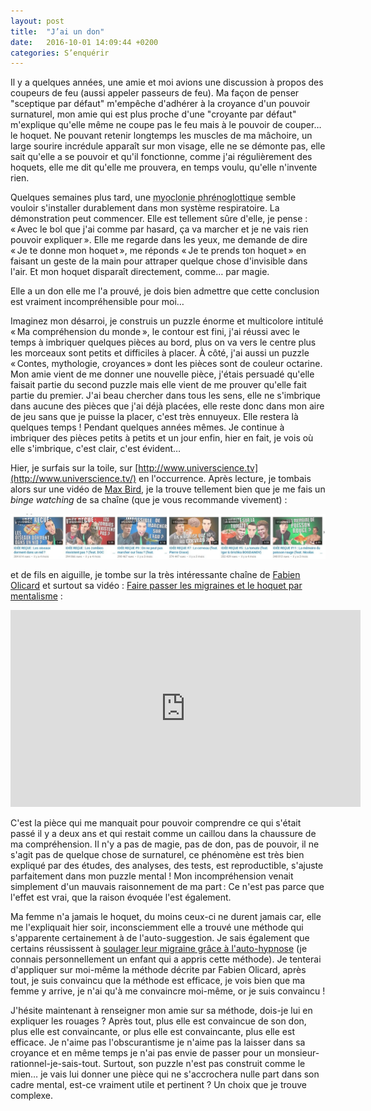```yaml
---
layout: post
title:  "J’ai un don"
date:   2016-10-01 14:09:44 +0200
categories: S’enquérir
---
```


Il y a quelques années, une amie et moi avions une discussion à propos
des coupeurs de feu (aussi appeler passeurs de feu). Ma façon de penser
"sceptique par défaut" m'empêche d'adhérer à la croyance d'un pouvoir
surnaturel, mon amie qui est plus proche d'une "croyante par défaut"
m'explique qu'elle même ne coupe pas le feu mais à le pouvoir de
couper… le hoquet. Ne pouvant retenir longtemps les muscles de ma
mâchoire, un large sourire incrédule apparaît sur mon visage, elle ne se
démonte pas, elle sait qu'elle a se pouvoir et qu'il fonctionne, comme
j'ai régulièrement des hoquets, elle me dit qu'elle me prouvera, en
temps voulu, qu'elle n'invente rien.

Quelques semaines plus tard, une <acronym title="hoquet">myoclonie phrénoglottique</acronym> semble
vouloir s'installer durablement dans mon système respiratoire. La
démonstration peut commencer. Elle est tellement sûre d'elle, je pense :
« Avec le bol que j'ai comme par hasard, ça va marcher et je ne vais
rien pouvoir expliquer ». Elle me regarde dans les yeux, me demande de
dire « Je te donne mon hoquet », me réponds « Je te prends ton hoquet »
en faisant un geste de la main pour attraper quelque chose d'invisible
dans l'air. Et mon hoquet disparaît directement, comme… par magie.

Elle a un don elle me l'a prouvé, je dois bien admettre que cette
conclusion est vraiment incompréhensible pour moi…

Imaginez mon désarroi, je construis un puzzle énorme et multicolore
intitulé « Ma compréhension du monde », le contour est fini, j'ai réussi
avec le temps à imbriquer quelques pièces au bord, plus on va vers le
centre plus les morceaux sont petits et difficiles à placer. À côté,
j'ai aussi un puzzle « Contes, mythologie, croyances » dont les pièces
sont de couleur octarine. Mon amie vient de me donner une nouvelle
pièce, j'étais persuadé qu'elle faisait partie du second puzzle mais
elle vient de me prouver qu'elle fait partie du premier. J'ai beau
chercher dans tous les sens, elle ne s'imbrique dans aucune des pièces
que j'ai déjà placées, elle reste donc dans mon aire de jeu sans que je
puisse la placer, c'est très ennuyeux. Elle restera là quelques temps !
Pendant quelques années mêmes. Je continue à imbriquer des pièces petits
à petits et un jour enfin, hier en fait, je vois où elle s'imbrique,
c'est clair, c'est évident…

Hier, je surfais sur la toile, sur
[http://www.universcience.tv](http://www.universcience.tv/)
en l'occurrence. Après lecture, je tombais alors sur une vidéo de [Max
Bird](https://www.youtube.com/channel/UC-4WUubuVGowG_R7gdgesPA/videos),
je la trouve tellement bien que je me fais un *binge watching* de sa
chaîne (que je vous recommande vivement) :

[![MaxBird](/assets/images/maxbird.webp)](https://www.youtube.com/channel/UC-4WUubuVGowG_R7gdgesPA/videos)

et de fils en aiguille, je tombe sur la très intéressante chaîne de
[Fabien Olicard](https://www.youtube.com/user/FabienOlicard)
et surtout sa vidéo : [Faire passer les migraines et le hoquet par mentalisme](https://www.youtube.com/watch?v=LYnJpp_qpyg&index=5&list=PLUD1bIh6qJDNsq38-2L34bgk_FBVOyNVA) :

<iframe width="560" height="315" src="https://www.youtube.com/embed/LYnJpp_qpyg" title="YouTube video player" frameborder="0" allow="accelerometer; autoplay; clipboard-write; encrypted-media; gyroscope; picture-in-picture" allowfullscreen></iframe>

C'est la pièce qui me manquait pour pouvoir comprendre ce qui s'était
passé il y a deux ans et qui restait comme un caillou dans la chaussure
de ma compréhension. Il n'y a pas de magie, pas de don, pas de pouvoir,
il ne s'agit pas de quelque chose de surnaturel, ce phénomène est très
bien expliqué par des études, des analyses, des tests, est
reproductible, s'ajuste parfaitement dans mon puzzle mental ! Mon
incompréhension venait simplement d'un mauvais raisonnement de ma part :
Ce n'est pas parce que l'effet est vrai, que la raison évoquée l'est
également.

Ma femme n'a jamais le hoquet, du moins ceux-ci ne durent jamais car,
elle me l'expliquait hier soir, inconsciemment elle a trouvé une méthode
qui s'apparente certainement à de l'auto-suggestion. Je sais également
que certains réussissent à [soulager leur migraine grâce à l'auto-hypnose](http://www.ouest-france.fr/bretagne/sante-rennes-berenice-met-ko-ses-migraines-avec-lauto-hypnose-3153862)
(je connais personnellement un enfant qui a appris cette méthode). Je
tenterai d'appliquer sur moi-même la méthode décrite par Fabien Olicard,
après tout, je suis convaincu que la méthode est efficace, je vois bien
que ma femme y arrive, je n'ai qu'à me convaincre moi-même, or je suis
convaincu !

J'hésite maintenant à renseigner mon amie sur sa méthode, dois-je lui en
expliquer les rouages ? Après tout, plus elle est convaincue de son don,
plus elle est convaincante, or plus elle est convaincante, plus elle est
efficace. Je n'aime pas l'obscurantisme je n'aime pas la laisser dans sa
croyance et en même temps je n'ai pas envie de passer pour un
monsieur-rationnel-je-sais-tout. Surtout, son puzzle n'est pas construit
comme le mien… je vais lui donner une pièce qui ne s'accrochera nulle
part dans son cadre mental, est-ce vraiment utile et pertinent ? Un
choix que je trouve complexe.
